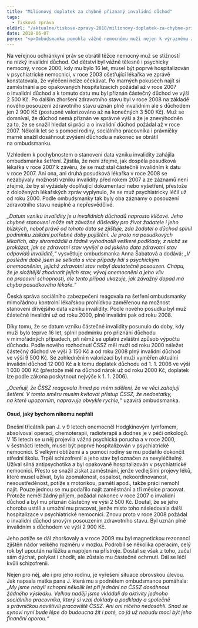 ```yaml
---
title: "Milionový doplatek za chybně přiznaný invalidní důchod"
tags:
  - Tisková zpráva
oldUrl: "/aktualne/tiskove-zpravy-2018/milionovy-doplatek-za-chybne-priznany-invalidni-duchod"
date: 2018-06-07
perex: "<p>Ombudsmanka pomohla vážně nemocnému muži nejen k výraznému zvýšení invalidního důchodu, ale také k doplatku více než 1 000 0000 Kč za důchod, který měl správně pobírat. Problém byl v nesprávně stanoveném datu vzniku invalidity – muž měl být uznán invalidním už o sedm let dříve. Chyba byla napravena a muži byl invalidní důchod z aktuálních 3 500 Kč zvýšen na 12 000 Kč. Rovněž mu byl přiznán doplatek invalidního důchodu ve výši 1 030 000 Kč.</p>"
---
```


<!-- imported from the old website -->

<p>Na veřejnou ochránkyni práv se obrátil těžce nemocný muž se stížností na nízký invalidní důchod. Od dětství byl vážně tělesně i psychicky nemocný, v roce 2000, kdy mu bylo 16 let, musel být poprvé hospitalizován v psychiatrické nemocnici, v roce 2003 ošetřující lékařka ve zprávě konstatovala, že vyléčení nelze očekávat. Po marných pokusech najít si zaměstnání a po opakovaných hospitalizacích požádal až v roce 2007 o invalidní důchod a k tomuto datu mu byl přiznán částečný důchod ve výši 2 500 Kč. Po dalším zhoršení zdravotního stavu byl v roce 2008 na základě nového posouzení zdravotního stavu uznán plně invalidním ale s důchodem jen 2 900 Kč (postupně valorizováno až na konečných 3 500 Kč). Muž se domníval, že důchod nemá přiznán ve správné výši a že je znevýhodněn za to, že se snažil hledat si práci a o invalidní důchod požádal až v roce 2007. Několik let se s pomocí rodiny, sociálního pracovníka i právničky marně snažil dosáhnout zvýšení důchodu a nakonec se obrátil na ombudsmanku. </p> <p>Vzhledem k pochybnostem o stanovení data vzniku invalidity zahájila ombudsmanka šetření. Zjistila, že není zřejmé, jak dospěla posudková lékařka v roce 2007 k závěru, že se muž stal částečně invalidním k datu v roce 2007. Ani ona, ani druhá posudková lékařka v roce 2008 se nezabývaly možností vzniku invalidity před rokem 2007 a ze záznamů není zřejmé, že by si vyžádaly doplňující dokumentaci nebo vyšetření, přestože z doložených lékařských zpráv vyplynulo, že se muž psychiatricky léčil už od roku 2000. Podle ombudsmanky tak byly oba záznamy o posouzení zdravotního stavu neúplné a nepřesvědčivé.</p> <p><i>„Datum vzniku invalidity je u invalidních důchodů naprosto klíčové. Jeho chybné stanovení může mít závažné důsledky pro život žadatele i jeho blízkých, neboť právě od tohoto data se zjišťuje, zda žadatel o důchod splnil podmínku získání potřebné doby pojištění. Je proto na posudkových lékařích, aby shromáždili a řádně vyhodnotili veškeré podklady, z nichž se prokázat, jak se zdravotní stav vyvíjel a od jakého data zdravotní stav odpovídá invaliditě,“</i> vysvětluje ombudsmanka Anna Šabatová a dodává: <i>„V poslední době jsem se setkala s více případy lidí s psychickým onemocněním, jejichž zdravotní stav nebyl dostatečně posouzen. Chápu, že je složitější zhodnotit jejich stav, vývoj onemocnění a jeho vliv na pracovní schopnosti, ale tento případ ukazuje, jak závažný dopad má chyba posudkového lékaře.“</i></p> <p>Česká správa sociálního zabezpečení reagovala na šetření ombudsmanky mimořádnou kontrolní lékařskou prohlídkou zaměřenou na možnost stanovení dřívějšího data vzniku invalidity. Podle nového posudku byl muž částečně invalidní už od roku 2000, plně invalidní pak od roku 2008.</p> <p>Díky tomu, že se datum vzniku částečné invalidity posunulo do doby, kdy muži bylo teprve 16 let, splnil podmínku pro přiznání důchodu v mimořádných případech, při němž se uplatní zvláštní způsob výpočtu důchodu. Podle nového rozhodnutí ČSSZ měl muži od roku 2000 náležet částečný důchod ve výši 3 150 Kč a od roku 2008 plný invalidní důchod ve výši 9 500 Kč. Se zohledněním valorizací byl muži vyměřen aktuální invalidní důchod 12 000 Kč a k tomu doplatek důchodu od 1. 1. 2006 ve výši 1 030 000 Kč (přestože měl na důchod nárok už od roku 2000 Kč, doplatek lze podle zákona poskytnout nejvýše k 1. 1. 2006).</p> <p><i>„Oceňuji, že ČSSZ reagovala ihned po mém sdělení, že ve věci zahajuji šetření. V tomto směru musím kvitovat přístup ČSSZ, že nedostatky, na které upozorním, napravuje obvykle rychle,“</i> uzavírá ombudsmanka.</p> <h4>Osud, jaký bychom nikomu nepřáli</h4> <p>Dnešní třicátník pan J. v 9 letech onemocněl Hodgkinovým lymfomem, absolvoval operaci, chemoterapii, radioterapii a dodnes je v péči onkologů. V 15 letech se u něj projevila vážná psychická porucha a v roce 2000, v šestnácti letech, musel být poprvé hospitalizován v psychiatrické nemocnici. S velkými obtížemi a s pomocí rodiny se mu podařilo dokončit střední školu. Trpěl schizofrenií a jeho stav byl označen za nevyléčitelný. Užíval silná antipsychotika a byl opakovaně hospitalizován v psychiatrické nemocnici. Přesto se snažil získat zaměstnání, jenže vedlejšími projevy léků, které musel užívat, byla zpomalenost, ospalost, nekoordinovanost, nesoustředěnost, potíže s motorikou, pamětí apod., takže práci nemohl najít. Pouze jednou se mu podařilo najít zaměstnání a tři měsíce pracovat. Protože neměl žádný příjem, požádal nakonec v roce 2007 o invalidní důchod a byl mu přiznán částečný ve výši 2 500 Kč. Doufal, že se jeho choroba ustálí a umožní mu pracovat, jenže místo toho následovala další hospitalizace v psychiatrické nemocnici. Znovu proto v roce 2008 požádal o invalidní důchod snovým posouzením zdravotního stavu. Byl uznán plně invalidním s důchodem ve výši 2 900 Kč.</p> <p>Jeho potíže se dál zhoršovaly a v roce 2009 mu byl magnetickou rezonancí zjištěn nádor velkého rozměru v mozku. Podrobil se několika operacím, celý rok byl upoután na lůžku a napojen na přístroje. Dostal se však z toho, začal sám dýchat, polykat i chodit, ale zůstalo mu částečné ochrnutí. Dál se léčí kvůli schizofrenii.</p> <p>Nejen pro něj, ale i pro jeho rodinu, je vyřešení situace obrovskou úlevou. Jak napsala matka pana J. která mu s podnětem ombudsmance pomáhala: <i>„My jsme nebyli schopni několik let při jednání na ČSSZ dosáhnout žádného výsledku. Velkou naději jsme vkládali do aktivity jednoho sociálního pracovníka, který si vzal doklady a podklady a společně s právničkou navštívili pracoviště ČSSZ. Ani oni ničeho nedosáhli. Snad se synovi nyní bude lépe do budoucna žít i poté, co já už nebudu moci být jeho finanční oporou.“</i></p>
